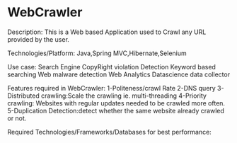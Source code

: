 # WebCrawler
Description: 
  This is a Web based Application used to Crawl any URL provided by the user.
  
Technologies/Platform:
  Java,Spring MVC,Hibernate,Selenium   
  
  
Use case:
Search Engine
CopyRight violation Detection
Keyword based searching
Web malware detection
Web Analytics
Datascience data collector




Features required in WebCrawler:
1-Politeness/crawl Rate
2-DNS query
3-Distributed crawling:Scale the crawling ie. multi-threading
4-Priority crawling:  Websites with regular updates needed to be crawled more often.
5-Duplication Detection:detect whether the same website already crawled or not.


Required Technologies/Frameworks/Databases for best performance:

  

  

  
  

